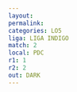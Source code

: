 ```yaml
---
layout: 
permalink: 
categories: LO5
liga: LIGA INDIGO
match: 2
local: PDC
r1: 1
r2: 2
out: DARK
---
```

